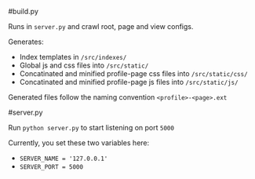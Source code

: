 #build.py

Runs in `server.py` and crawl root, page and view configs.

Generates:

- Index templates in `/src/indexes/`
- Global js and css files into `/src/static/`
- Concatinated and minified profile-page css files into `/src/static/css/`
- Concatinated and minified profile-page js files into `/src/static/js/`

Generated files follow the naming convention `<profile>-<page>.ext`

#server.py

Run `python server.py` to start listening on port `5000`

Currently, you set these two variables here:
 
- `SERVER_NAME = '127.0.0.1'`
- `SERVER_PORT = 5000`
